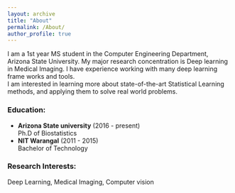 ```yaml
---
layout: archive
title: "About"
permalink: /About/
author_profile: true
---
```



I am a 1st year MS student in the Computer Engineering Department, Arizona State University. My major research concentration is Deep learning in Medical Imaging. I have experience working with many deep learning frame works and tools.    
I am interested in learning more about state-of-the-art Statistical Learning methods, and applying them to solve real world problems.

  


### Education:
- **Arizona State university** (2016 - present)   
  Ph.D of Biostatistics
- **NIT Warangal** (2011 - 2015)   
  Bachelor of Technology


### Research Interests:
Deep Learning, Medical Imaging, Computer vision
